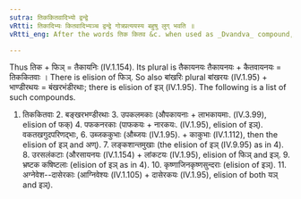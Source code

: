 ```yaml
---
sutra: तिककितवादिभ्यो द्वन्द्वे
vRtti: तिकादिभ्यः कितवादिभ्यञ्च द्वन्द्वे गोत्रप्रत्ययस्य बहुषु लुग् भवति ॥
vRtti_eng: After the words तिक कितव &c. when used as _Dvandva_ compound, there is the _luk_-elision of the _Gotra_ affixes, when the compound word takes the plural.

---
```

Thus तिक + फिञ् = तैकायनिः (IV.1.154). Its plural is तैकायनयः तैकायनयः + कैतवायनयः = तिककितवाः ।  There is elision of  फिञ्. So also बांखरिः plural बांखरयः (IV.1.95) + भाण्डीरथयः = बंखरभंडीरथाः; there is elision of इञ् (IV.1.95). The following is a list of such compounds.

1. तिककितवाः 2. बङ्खरभण्डीरथाः 3. उपकलमकाः (औपकायनाः + लाभकायमाः. (IV.3.99), elision of फक्) 4. पफकनरकाः (पाफकयः + नारकयः. (IV.1.95), elision of इञ्). वकतखगुदपरिणद्भाः, 6. उब्जककुभाः (औब्जयः (IV.1.95). + काकुभाः (IV.1.112), then the elision of इञ् and अण्). 7. लङ्कशान्तमुखाः (the elision of इञ् (IV.9.95) as in 4). 8. उरसलंकटाः (औरसायनयः (IV.1.154) + लांकटयः (IV.1.95), elision of फिञ् and इञ्. 9. भ्रष्टक कषिष्टलाः (elision of इञ् as in 4). 10. कृष्णाजिनकृष्णसुन्दराः (elision of इञ्). 11. अग्नेवेश--दासेरकाः (आग्निवेश्यः (IV.1.105) + दासेरकयः (IV.1.95), elision of both यञ् and इञ्).